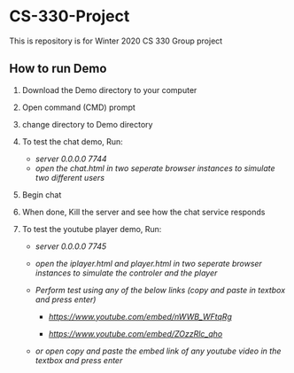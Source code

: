 # CS-330-Project
This is repository is for Winter 2020 CS 330 Group project 

## How to run Demo
1. Download the Demo directory to your computer
2. Open command (CMD) prompt
3. change directory to Demo directory
4. To test the chat demo, Run:
     - *server 0.0.0.0 7744*
     - *open the chat.html in two seperate browser instances to simulate two different users*
5. Begin chat
6. When done, Kill the server and see how the chat service responds

7. To test the youtube player demo, Run:
   - *server 0.0.0.0 7745*
   
   - *open the iplayer.html and player.html in two seperate browser instances to simulate the controler and the player*
   
   - *Perform test using any of the below links (copy and paste in textbox and press enter)*
   
      - *https://www.youtube.com/embed/nWWB_WFtqRg*
      
     - *https://www.youtube.com/embed/ZOzzRlc_qho*
      
   - *or open copy and paste the embed link of any youtube video in the textbox and press enter*
 
 
